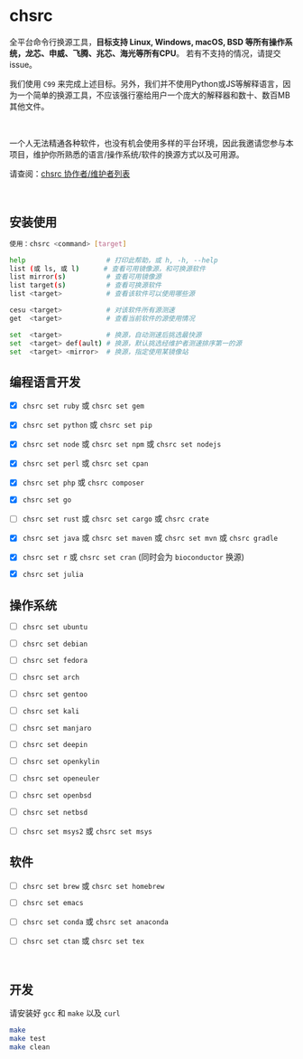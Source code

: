# chsrc

全平台命令行换源工具，**目标支持 Linux, Windows, macOS, BSD 等所有操作系统，龙芯、申威、飞腾、兆芯、海光等所有CPU**。 若有不支持的情况，请提交issue。

我们使用 `C99` 来完成上述目标。另外，我们并不使用Python或JS等解释语言，因为一个简单的换源工具，不应该强行塞给用户一个庞大的解释器和数十、数百MB其他文件。

<br>

一个人无法精通各种软件，也没有机会使用多样的平台环境，因此我邀请您参与本项目，维护你所熟悉的语言/操作系统/软件的换源方式以及可用源。

请查阅：[chsrc 协作者/维护者列表](https://gitee.com/RubyMetric/chsrc/issues/I7YI8E)

<br>

## 安装使用

```bash
使用：chsrc <command> [target]

help                    # 打印此帮助，或 h, -h, --help
list (或 ls, 或 l)      # 查看可用镜像源，和可换源软件
list mirror(s)          # 查看可用镜像源
list target(s)          # 查看可换源软件
list <target>           # 查看该软件可以使用哪些源

cesu <target>           # 对该软件所有源测速
get  <target>           # 查看当前软件的源使用情况

set  <target>           # 换源，自动测速后挑选最快源
set  <target> def(ault) # 换源，默认挑选经维护者测速排序第一的源
set  <target> <mirror>  # 换源，指定使用某镜像站
```

## 编程语言开发
- [x] `chsrc set ruby`  或 `chsrc set gem`

- [x] `chsrc set python` 或 `chsrc set pip`

- [x] `chsrc set node`   或 `chsrc set npm` 或 `chsrc set nodejs`

- [x] `chsrc set perl` 或 `chsrc set cpan`
- [x] `chsrc set php`  或 `chsrc composer`

- [x] `chsrc set go`
- [ ] `chsrc set rust`  或 `chsrc set cargo` 或 `chsrc crate`
- [x] `chsrc set java`  或 `chsrc set maven` 或 `chsrc set mvn` 或 `chsrc gradle`

- [x] `chsrc set r` 或 `chsrc set cran`  (同时会为 `bioconductor` 换源)
- [x] `chsrc set julia`

## 操作系统
- [ ] `chsrc set ubuntu`
- [ ] `chsrc set debian`
- [ ] `chsrc set fedora`
- [ ] `chsrc set arch`
- [ ] `chsrc set gentoo`
- [ ] `chsrc set kali`
- [ ] `chsrc set manjaro`

- [ ] `chsrc set deepin`
- [ ] `chsrc set openkylin`
- [ ] `chsrc set openeuler`

- [ ] `chsrc set openbsd`
- [ ] `chsrc set netbsd`

- [ ] `chsrc set msys2` 或 `chsrc set msys`

## 软件

- [ ] `chsrc set brew`  或 `chsrc set homebrew`
- [ ] `chsrc set emacs`
- [ ] `chsrc set conda` 或 `chsrc set anaconda`
- [ ] `chsrc set ctan`  或 `chsrc set tex`


<br>

## 开发

请安装好 `gcc` 和 `make` 以及 `curl`

```bash
make
make test
make clean
```
